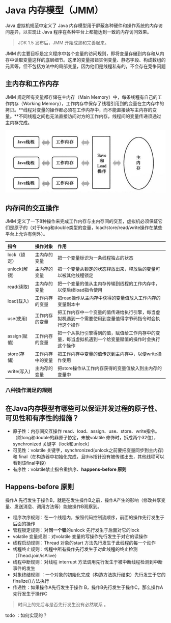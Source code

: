 # Java 内存模型（JMM）

Java 虚拟机规范中定义了 Java 内存模型用于屏蔽各种硬件和操作系统的内存访问差异，以实现让 Java 程序在各种平台上都能达到一致的内存访问效果。

> JDK 1.5 发布后，JMM 开始成熟和完善起来。

JMM 的主要目标是定义程序中各个变量的访问规则，即将变量存储到内存和从内存中读取变量这样的底层细节。这里的变量报错实例变量、静态字段、构成数组的元素等，但不包括方法中的局部变量，因为他们是线程私有的，不会存在竞争问题

## 主内存和工作内存

JMM 规定所有变量都存储在主内存（Main Memory）中，每条线程有自己的工作内存（Working Memory），工作内存中保存了线程引用到的变量在主内存中的拷贝。**线程对变量的操作都必须在工作内存中，而不能直接读写主内存的变量。**不同线程之间也无法直接访问对方的工作内存，线程间的变量传递须通过主内存完成。

![&#x7EBF;&#x7A0B;&#x3001;&#x5DE5;&#x4F5C;&#x5185;&#x5B58;&#x548C;&#x4E3B;&#x5185;&#x5B58;&#x7684;&#x4EA4;&#x4E92;&#x5173;&#x7CFB;](../../.gitbook/assets/wx20200324-224621-2x.png)



## 内存间的交互操作

JMM 定义了一下8种操作来完成工作内存与主内存间的交互，虚拟机必须保证它们是原子的（对于long和double类型的变量，load/store/read/write操作在某些平台上允许有例外）。

| 指令 | 操作对象 | 作用 |
| :--- | :--- | :--- |
| lock（锁定） | 主内存的变量 | 把一个变量标识为一条线程独占的状态 |
| unlock\(解锁\) | 主内存的变量 | 把一个变量从锁定的状态释放出来，释放后的变量可以被其他线程锁定 |
| read\(读取\) | 主内存的变量 | 把一个变量的值从主内存传输到线程的工作内存中，以便后续load指令使用 |
| load\(载入\) | 工作内存的变量 | 把read操作从主内存中获得的变量值放入工作内存的变量副本中 |
| use\(使用\) | 工作内存的变量 | 把工作内存中一个变量的值传递给执行引擎，每当虚拟机遇到一个需要使用到变量值得字节码指令时会执行这个操作 |
| assign\(赋值\) | 工作内存的变量 | 把一个从执行引擎得到的值，赋值给工作内存中的变量，每当虚拟机遇到一个给变量赋值的操作时会执行这个操作 |
| store\(存储\) | 工作内存中的变量 | 把工作内存中变量的值传送到主内存中，以便write操作使用 |
| write\(写入\) | 主内存的变量 | 把store操作从工作内存获得的变量值放入到主内存的变量中 |

### 八种操作满足的规则



## 在Java内存模型有哪些可以保证并发过程的原子性、可见性和有序性的措施？

* 原子性：内存间交互操作 read、load、assign、use、store、write指令。（除long和double的非原子协定，未被volatile 修饰时，拆成两个32位），synchronized 关键字（lock和unlock）
* 可见性：volatile 关键字，synchronized\(unlock之前要把变量同步到主内存\) 和 final（在构造器中初始化完成，且this指针没有被传递出去，其他线程可以看到该final字段）
* 有序性：volatile禁止指令重排序、**happens-before 原则**

## Happens-before 原则

操作A 先行发生于操作B，就是在发生操作B之前，操作A产生的影响（修改共享变量、发送消息、调用方法等）能被操作B观察到。

* 程序次序规则：在一个线程内，按照代码控制流顺序，前面的操作先行发生于后面的操作
* 管程锁定规则：对**同一个锁**的unlock 先行发生于后面对它的lock
* volatile 变量规则：对volatile 变量的写操作先行发生于对它的读操作
* 线程启动规则：Thread 对象的start 方法先行发生于此线程的每一个动作
* 线程终止规则：线程中所有操作先行发生于对此线程的终止检测（Thead.join/isAlive）
* 线程中断规则：对线程 interrupt 方法调用先行发生于被中断线程检测到中断事件的发生
* 对象终结规则 ：一个对象的初始化完成（构造方法执行结束）先行发生于它的finalize\(\)方法执行
* 传递性：如果操作A先行发生于操作 B，操作B先行发生于操作C，那么操作A先行发生于操作C

> 时间上的先后与是否先行发生没有必然联系 。

todo ：如何实现的？

### 

